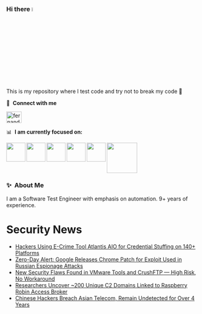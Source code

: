 ### Hi there <a href="https://www.gautamkrishnar.com/"><img src="https://media.giphy.com/media/hvRJCLFzcasrR4ia7z/giphy.gif" width="5%"></a>
This is my repository where I test code and try not to break my code :rofl:

🔗 &nbsp;**Connect with me**
<p align="left">
<a href="https://linkedin.com/in/fernandorlcruz" target="blank"><img align="center" src="https://raw.githubusercontent.com/rahuldkjain/github-profile-readme-generator/master/src/images/icons/Social/linked-in-alt.svg" alt="fernando cruz" height="30" width="40" /></a>
  
📊 &nbsp;**I am currently focused on:**

<img align="left" width='50' height='50' src="https://cdn.jsdelivr.net/gh/devicons/devicon/icons/python/python-original-wordmark.svg" />
<img align="left" width='50' height='50' src="https://cdn.jsdelivr.net/gh/devicons/devicon/icons/csharp/csharp-original.svg" />
<img align="left" width='50' height='50' src="https://cdn.jsdelivr.net/gh/devicons/devicon/icons/jenkins/jenkins-original.svg" />
<img align="left" width='50' height='50' src="https://specflow.org/wp-content/uploads/2021/05/SpecFlow-Icon.png" />
<img align="left" width='50' height='50' src="https://www.svgrepo.com/show/306098/githubactions.svg" />
<img width='80' height='80' src="https://cdn2.vectorstock.com/i/1000x1000/64/81/security-testing-concept-icon-safety-audit-key-vector-29166481.jpg" />
          
          
  
### ✨&nbsp; About Me

I am a Software Test Engineer with emphasis on automation. 9+ years of experience.

# Security News
<!-- BLOG-POST-LIST:START -->
- [Hackers Using E-Crime Tool Atlantis AIO for Credential Stuffing on 140+ Platforms](https://thehackernews.com/2025/03/hackers-using-e-crime-tool-atlantis-aio.html)
- [Zero-Day Alert: Google Releases Chrome Patch for Exploit Used in Russian Espionage Attacks](https://thehackernews.com/2025/03/zero-day-alert-google-releases-chrome.html)
- [New Security Flaws Found in VMware Tools and CrushFTP — High Risk, No Workaround](https://thehackernews.com/2025/03/new-security-flaws-found-in-vmware.html)
- [Researchers Uncover ~200 Unique C2 Domains Linked to Raspberry Robin Access Broker](https://thehackernews.com/2025/03/researchers-uncover-200-unique-c2.html)
- [Chinese Hackers Breach Asian Telecom, Remain Undetected for Over 4 Years](https://thehackernews.com/2025/03/chinese-hackers-breach-asian-telecom.html)
<!-- BLOG-POST-LIST:END -->
